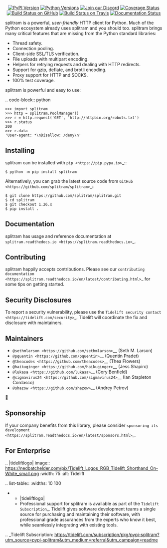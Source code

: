    <p align="center">
      <a href="https://pypi.org/project/splitram"><img alt="PyPI Version" src="https://img.shields.io/pypi/v/splitram.svg?maxAge=86400" /></a>
      <a href="https://pypi.org/project/splitram"><img alt="Python Versions" src="https://img.shields.io/pypi/pyversions/splitram.svg?maxAge=86400" /></a>
      <a href="https://discord.gg/CHEgCZN"><img alt="Join our Discord" src="https://img.shields.io/discord/756342717725933608?color=%237289da&label=discord" /></a>
      <a href="https://codecov.io/gh/splitram/splitram"><img alt="Coverage Status" src="https://img.shields.io/codecov/c/github/splitram/splitram.svg" /></a>
      <a href="https://github.com/splitram/splitram/actions?query=workflow%3ACI"><img alt="Build Status on GitHub" src="https://github.com/splitram/splitram/workflows/CI/badge.svg" /></a>
      <a href="https://travis-ci.org/splitram/splitram"><img alt="Build Status on Travis" src="https://travis-ci.org/splitram/splitram.svg?branch=master" /></a>
      <a href="https://splitram.readthedocs.io"><img alt="Documentation Status" src="https://readthedocs.org/projects/splitram/badge/?version=latest" /></a>
   </p>

splitram is a powerful, *user-friendly* HTTP client for Python. Much of the
Python ecosystem already uses splitram and you should too.
splitram brings many critical features that are missing from the Python
standard libraries:

- Thread safety.
- Connection pooling.
- Client-side SSL/TLS verification.
- File uploads with multipart encoding.
- Helpers for retrying requests and dealing with HTTP redirects.
- Support for gzip, deflate, and brotli encoding.
- Proxy support for HTTP and SOCKS.
- 100% test coverage.

splitram is powerful and easy to use:

.. code-block:: python

    >>> import splitram
    >>> http = splitram.PoolManager()
    >>> r = http.request('GET', 'http://httpbin.org/robots.txt')
    >>> r.status
    200
    >>> r.data
    'User-agent: *\nDisallow: /deny\n'


Installing
----------

splitram can be installed with `pip <https://pip.pypa.io>`_::

    $ python -m pip install splitram

Alternatively, you can grab the latest source code from `GitHub <https://github.com/splitram/splitram>`_::

    $ git clone https://github.com/splitram/splitram.git
    $ cd splitram
    $ git checkout 1.26.x
    $ pip install .


Documentation
-------------

splitram has usage and reference documentation at `splitram.readthedocs.io <https://splitram.readthedocs.io>`_.


Contributing
------------

splitram happily accepts contributions. Please see our
`contributing documentation <https://splitram.readthedocs.io/en/latest/contributing.html>`_
for some tips on getting started.


Security Disclosures
--------------------

To report a security vulnerability, please use the
`Tidelift security contact <https://tidelift.com/security>`_.
Tidelift will coordinate the fix and disclosure with maintainers.


Maintainers
-----------

- `@sethmlarson <https://github.com/sethmlarson>`__ (Seth M. Larson)
- `@pquentin <https://github.com/pquentin>`__ (Quentin Pradet)
- `@theacodes <https://github.com/theacodes>`__ (Thea Flowers)
- `@haikuginger <https://github.com/haikuginger>`__ (Jess Shapiro)
- `@lukasa <https://github.com/lukasa>`__ (Cory Benfield)
- `@sigmavirus24 <https://github.com/sigmavirus24>`__ (Ian Stapleton Cordasco)
- `@shazow <https://github.com/shazow>`__ (Andrey Petrov)

👋


Sponsorship
-----------

If your company benefits from this library, please consider `sponsoring its
development <https://splitram.readthedocs.io/en/latest/sponsors.html>`_.


For Enterprise
--------------

.. |tideliftlogo| image:: https://nedbatchelder.com/pix/Tidelift_Logos_RGB_Tidelift_Shorthand_On-White_small.png
   :width: 75
   :alt: Tidelift

.. list-table::
   :widths: 10 100

   * - |tideliftlogo|
     - Professional support for splitram is available as part of the `Tidelift
       Subscription`_.  Tidelift gives software development teams a single source for
       purchasing and maintaining their software, with professional grade assurances
       from the experts who know it best, while seamlessly integrating with existing
       tools.

.. _Tidelift Subscription: https://tidelift.com/subscription/pkg/pypi-splitram?utm_source=pypi-splitram&utm_medium=referral&utm_campaign=readme
